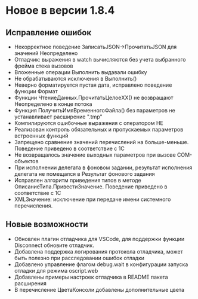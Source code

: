 # Новое в версии 1.8.4

## Исправление ошибок

* Некорректное поведение ЗаписатьJSON->ПрочитатьJSON для значений Неопределено
* Отладчик: выражения в watch вычисляются без учета выбранного фрейма стека вызовов
* Вложенные операции Выполнить выдавали ошибку
* Не обрабатываются исключения в Выполнить()
* Неверно форматируется пустая дата, исправлено поведение функции Формат
* Функции ЧтениеДанных.ПрочитатьЦелоеXX() не возвращают Неопределено в конце потока 
* Функция ПолучитьИмяВременногоФайла() без параметров не устанавливает расширение ".tmp"
* Компилируются ошибочные выражения с оператором НЕ
* Реализован контроль обязательных и пропускаемых параметров встроенных функций
* Запрещено сравнение значений перечислений на больше-меньше. Поведение приведено в соответствие с 1С
* Не возвращалось значение выходных параметров при вызове COM-объектов
* При исполнении делегата в фоновом задании, результат исполнения делегата не помещался в Результат фонового задания
* Исправлен алгоритм приведения типов в методе ОписаниеТипа.ПривестиЗначение. Поведение приведено в соответствие с 1С
* XMLЗначение: исключение при передаче имени системного перечисления.

## Новые возможности

* Обновлен плагин отладчика для VSCode, для поддержки функции Disconnect обновите отладчик.
* Добавлена поддержка логирования протокола отладчика, может быть полезно при расследовании ошибок отладки
* Добавлено управление флагом debug.wait в конфигурации запуска отладки для режима oscript.web
* Добавлены примеры настроек отладчика в README пакета расширения
* В перечисление ЦветаКонсоли добавлены дополнительные цвета




